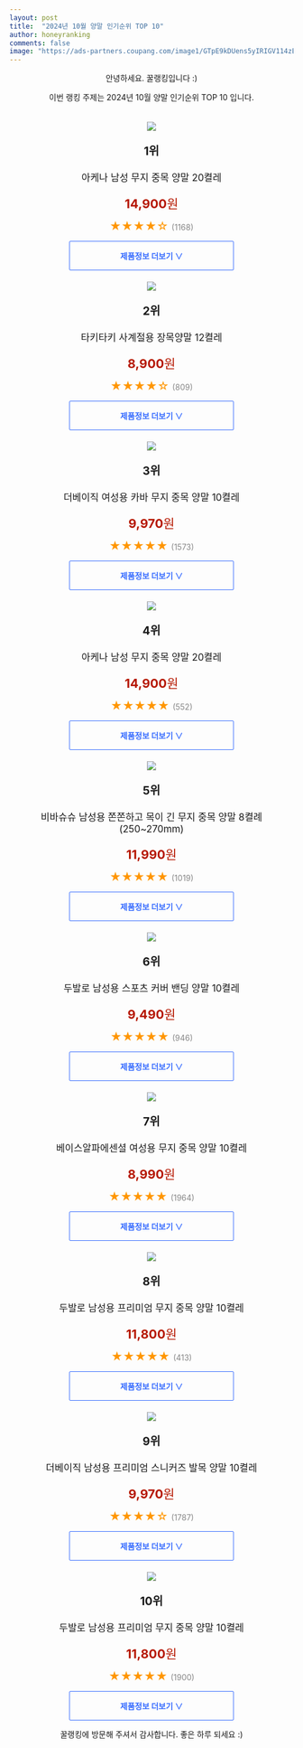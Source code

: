 ```yaml
---
layout: post
title:  "2024년 10월 양말 인기순위 TOP 10"
author: honeyranking
comments: false
image: "https://ads-partners.coupang.com/image1/GTpE9kDUens5yIRIGV114zE1xQTKRwWfmnxH0uP4qtaV1NZCf2A4JoHB6JZQUu4YSRtQS4D5ug7ly_Vo8nCev-cmpuCBAKXN02iv0_3xtQXvRvbX7Ds-s6M114D_dyKPw4Y8NN7i7yghR_w9Wl6RArzfcRNCphETbcvPdBSahvySCiBfaDvehjrJBmcnj0D7xGo5vTgrmo25GGRNruFm3IRBcsHVHtgsO3gLdJvIMj_bDcmXMjhgVT65q2mtPGBB0m06CFvW9ETmlUBJdg-CLuXMeanJWpuko6AfDoyRdRc5MqwC1kJNjZ7gvp7WtoZn"
---
```

<p style="text-align: center;">안녕하세요. 꿀랭킹입니다 :)</p>
<p style="text-align: center;">이번 랭킹 주제는 2024년 10월 양말 인기순위 TOP 10 입니다.</p><center><img src="https://ads-partners.coupang.com/image1/GTpE9kDUens5yIRIGV114zE1xQTKRwWfmnxH0uP4qtaV1NZCf2A4JoHB6JZQUu4YSRtQS4D5ug7ly_Vo8nCev-cmpuCBAKXN02iv0_3xtQXvRvbX7Ds-s6M114D_dyKPw4Y8NN7i7yghR_w9Wl6RArzfcRNCphETbcvPdBSahvySCiBfaDvehjrJBmcnj0D7xGo5vTgrmo25GGRNruFm3IRBcsHVHtgsO3gLdJvIMj_bDcmXMjhgVT65q2mtPGBB0m06CFvW9ETmlUBJdg-CLuXMeanJWpuko6AfDoyRdRc5MqwC1kJNjZ7gvp7WtoZn" style="margin-top:20px" /></center><p style="text-align: center; font-size: 20px"><b>1위</b></p><p style="text-align: center; font-size: 17px">아케나 남성 무지 중목 양말 20켤레</p><p style="text-align: center;"><span style="color: #b61800; font-size: 22px;"><b>14,900</b>원</span></p><p style="text-align: center;"><span style="color: #ff9600; font-size: 20px;">★★★★☆ </span><span style="color: #878787;">(1168)</span></p><center><a href="https://link.coupang.com/re/AFFSDP?lptag=AF3899140&subid=honeyrank&pageKey=7434079428&itemId=19315558708&vendorItemId=86553649912&traceid=V0-153-3a346bed4dfe067a&clickBeacon=7a3284a0-8acb-11ef-8388-2cec187c3fc0%7E3&requestid=20241015170000461085520469&token=31850C%7CMIXED"><div style="font-size: 14px; display: inline-block; padding: 15px 90px; color: #346aff; border-radius: 2px; border: 1px solid #346aff; cursor: pointer;"><b>제품정보 더보기 &or;</b></div></a></center><center><img src="https://ads-partners.coupang.com/image1/PkJvP3JIFezZqU0_PtHxuRPqYvdIUAD9b63Wl5JKmGqkG4KC11SvgalomLD8VnZ4G8f5KlgNHJk707LA_dFZuc9tFIO1uTLQqKLrtzh1sW-YwoLkN8mUeaZ78T3NG073NZ-xnOAhq2GPOKIsjpdXSypNk_Uv0KMqw9YlYjxLZVMdAQzqdZpIBgdfytzd4g1NsFjN65hAMn9C0sPUGwuP-_WrIYkNgwslCImQECOdH2XIw23G_EWfYqPYUPI2N7vnTtM-jf5B0KBI0kpVNtsxAtIgz8bHPnBVTiqJdQCgVJmBfQuWyTPt9Cw=" style="margin-top:20px" /></center><p style="text-align: center; font-size: 20px"><b>2위</b></p><p style="text-align: center; font-size: 17px">타키타키 사계절용 장목양말 12켤레</p><p style="text-align: center;"><span style="color: #b61800; font-size: 22px;"><b>8,900</b>원</span></p><p style="text-align: center;"><span style="color: #ff9600; font-size: 20px;">★★★★☆ </span><span style="color: #878787;">(809)</span></p><center><a href="https://link.coupang.com/re/AFFSDP?lptag=AF3899140&subid=honeyrank&pageKey=7423564903&itemId=19263823089&vendorItemId=86379226049&traceid=V0-153-558335d0f389b979&requestid=20241015170000461085520469&token=31850C%7CMIXED"><div style="font-size: 14px; display: inline-block; padding: 15px 90px; color: #346aff; border-radius: 2px; border: 1px solid #346aff; cursor: pointer;"><b>제품정보 더보기 &or;</b></div></a></center><center><img src="https://ads-partners.coupang.com/image1/21j0bYEo6mreiVfo22ws0FXlztkFhVkyi1K1nM6WrMe6WxAS2pbE-eVrt0lSkUEncr_S9bJAxCDmpcmUkq8DmQmjWXYzL9UIcb_pxZiKYSeoKB-dWQG5OrhV3AbfJZZ89EU4BUvsL105BRLDWwStqGKL3qp9xY0C__WB8X9vX37DIYtraOrLdcrkbHrxb1r99UiQQwxdHWsjtvp0KTRPyEZWa4vPejl-As7YPfewnmH-PRXfHK9ASanme-FBXgG_r0gwYdJ2A-NZt0jGpD3XYYKyelkkdrPWdAAa-3yof-qD1dN77hn9xLY=" style="margin-top:20px" /></center><p style="text-align: center; font-size: 20px"><b>3위</b></p><p style="text-align: center; font-size: 17px">더베이직 여성용 카바 무지 중목 양말 10켤레</p><p style="text-align: center;"><span style="color: #b61800; font-size: 22px;"><b>9,970</b>원</span></p><p style="text-align: center;"><span style="color: #ff9600; font-size: 20px;">★★★★★ </span><span style="color: #878787;">(1573)</span></p><center><a href="https://link.coupang.com/re/AFFSDP?lptag=AF3899140&subid=honeyrank&pageKey=6059288167&itemId=11134354525&vendorItemId=78492971022&traceid=V0-153-c91f10e31cb2ade6&requestid=20241015170000461085520469&token=31850C%7CMIXED"><div style="font-size: 14px; display: inline-block; padding: 15px 90px; color: #346aff; border-radius: 2px; border: 1px solid #346aff; cursor: pointer;"><b>제품정보 더보기 &or;</b></div></a></center><center><img src="https://ads-partners.coupang.com/image1/ySiQAndIvQrntR-FyZpquRj-0qu3B-XHnNtEVhKJSdCyejoFZTERAGye4_FJBADIbANsWlLx7B5scQMDT4WCB7mr1igG7rBMrWi5swgBUr5mtiDiqLDGVO4jvwmJudDH4XgVUBQadG9WNJ8hMWc8MJ6ORHY5JcdxtIeYdrIOnuaEJJvBlNRopliONHFlfdTLb5pth5Z8DLan7iAmxbBQSPJAWrKx_wEB4_3EAgiJl2M__13gnugg94ha4XOuRdyemgeWgLNyMNaoYhovVzDJyNzrjH6m7-_6pIfHX928ONdPQ_u9kOpQStw56Kyk1QuQ" style="margin-top:20px" /></center><p style="text-align: center; font-size: 20px"><b>4위</b></p><p style="text-align: center; font-size: 17px">아케나 남성 무지 중목 양말 20켤레</p><p style="text-align: center;"><span style="color: #b61800; font-size: 22px;"><b>14,900</b>원</span></p><p style="text-align: center;"><span style="color: #ff9600; font-size: 20px;">★★★★★ </span><span style="color: #878787;">(552)</span></p><center><a href="https://link.coupang.com/re/AFFSDP?lptag=AF3899140&subid=honeyrank&pageKey=7434079428&itemId=19315558705&vendorItemId=86553649909&traceid=V0-153-3a346bed4dfe067a&clickBeacon=7a32abb0-8acb-11ef-8348-1d14c80a9668%7E3&requestid=20241015170000461085520469&token=31850C%7CMIXED"><div style="font-size: 14px; display: inline-block; padding: 15px 90px; color: #346aff; border-radius: 2px; border: 1px solid #346aff; cursor: pointer;"><b>제품정보 더보기 &or;</b></div></a></center><center><img src="https://ads-partners.coupang.com/image1/KuDvWAnei5yR9p77KrupNI-Ae6R3er21rio0SDPR2x4ka-pblcbqPaL6NmBd81G2YmjkE9SWuHm4n-GOhYd6I8yEBEoFx08K1dnM7URPXTtI2W3hJ7BcsU8Z5yLHQzRHAyUQRybce0XHyBnL_dQH3IYDX1fmqmkq2EWb-c8bAnywLw10sicY5zPtXQx4fML4hc1VI4oLrUrSUGC_GM1KHwbetwLi17oclc5VsJ48yrx4yMeKvwYPBRlC3bYarFxtFZ2ExZmn_yjmLvbLcKo0rOLvEtFBxIjYpEbDYjEB7IjCYM5T1FWWNLDb" style="margin-top:20px" /></center><p style="text-align: center; font-size: 20px"><b>5위</b></p><p style="text-align: center; font-size: 17px">비바슈슈 남성용 쫀쫀하고 목이 긴 무지 중목 양말 8켤례 (250~270mm)</p><p style="text-align: center;"><span style="color: #b61800; font-size: 22px;"><b>11,990</b>원</span></p><p style="text-align: center;"><span style="color: #ff9600; font-size: 20px;">★★★★★ </span><span style="color: #878787;">(1019)</span></p><center><a href="https://link.coupang.com/re/AFFSDP?lptag=AF3899140&subid=honeyrank&pageKey=8200095582&itemId=23502796163&vendorItemId=90570839558&traceid=V0-153-f1cfb7e68ce07155&requestid=20241015170000461085520469&token=31850C%7CMIXED"><div style="font-size: 14px; display: inline-block; padding: 15px 90px; color: #346aff; border-radius: 2px; border: 1px solid #346aff; cursor: pointer;"><b>제품정보 더보기 &or;</b></div></a></center><center><img src="https://ads-partners.coupang.com/image1/J2a5epHlCuFdGXR6J2WacCTXakRb4c6qE7W6mDlGKP_yTKKXMMju_8SUuB8guuRdkonMZuT5oUhHRO4h_-_7jDiicTM7KVJN2UpZYIVjqRAgzaTq2dSp6TMq_uq6Th9raIeZifa1vXuarHiSvcgCjkHji32J5m1hYrSvcOvUektPcyT9Ym4iO2WZc0saJSe-2n_OYdqt-v93BwyKgdik3xPSdPRonV2iQzUnPbJ-xKQSPMeYb9xA5yb3_zWCFYVsi0n4coOpzozBAubtDJ-r-siIVY2ijXuTuzQvLHnz7A==" style="margin-top:20px" /></center><p style="text-align: center; font-size: 20px"><b>6위</b></p><p style="text-align: center; font-size: 17px">두발로 남성용 스포츠 커버 밴딩 양말 10켤레</p><p style="text-align: center;"><span style="color: #b61800; font-size: 22px;"><b>9,490</b>원</span></p><p style="text-align: center;"><span style="color: #ff9600; font-size: 20px;">★★★★★ </span><span style="color: #878787;">(946)</span></p><center><a href="https://link.coupang.com/re/AFFSDP?lptag=AF3899140&subid=honeyrank&pageKey=113166354&itemId=354930658&vendorItemId=3864538705&traceid=V0-153-8b71555c7c237165&clickBeacon=7a32abb0-8acb-11ef-8422-38bd54979b26%7E3&requestid=20241015170000461085520469&token=31850C%7CMIXED"><div style="font-size: 14px; display: inline-block; padding: 15px 90px; color: #346aff; border-radius: 2px; border: 1px solid #346aff; cursor: pointer;"><b>제품정보 더보기 &or;</b></div></a></center><center><img src="https://ads-partners.coupang.com/image1/sIRBnU9U8-jZdGetsGgbtyE3FIb6JHONF16_Yuot35xJ_84ZTGssr9aE1okexpvhGM2qMUBYToWuTdXdVqi9JjU-vQSDTjw5dgtL4s0RlBckb4L8dcOL4ByqufCY4sxLTCsrPkhRLfNLqxiePfFe7O6qBVtnVX_ob2MMSfixhZ9Adjd2aojkahbIHjHQCOTql-wAm9AkkN0NgR55BzcnaGZHDWt5RhfUFruFS5uYPlrQMqYkq3RP6LVx0Y5BZJRTGMMPO4P82n7BHFc9jpxVU-3Z61jy6hcarRptAA==" style="margin-top:20px" /></center><p style="text-align: center; font-size: 20px"><b>7위</b></p><p style="text-align: center; font-size: 17px">베이스알파에센셜 여성용 무지 중목 양말 10켤레</p><p style="text-align: center;"><span style="color: #b61800; font-size: 22px;"><b>8,990</b>원</span></p><p style="text-align: center;"><span style="color: #ff9600; font-size: 20px;">★★★★★ </span><span style="color: #878787;">(1964)</span></p><center><a href="https://link.coupang.com/re/AFFSDP?lptag=AF3899140&subid=honeyrank&pageKey=1806346903&itemId=3073576081&vendorItemId=71061481481&traceid=V0-153-8e952f806137d48c&requestid=20241015170000461085520469&token=31850C%7CMIXED"><div style="font-size: 14px; display: inline-block; padding: 15px 90px; color: #346aff; border-radius: 2px; border: 1px solid #346aff; cursor: pointer;"><b>제품정보 더보기 &or;</b></div></a></center><center><img src="https://ads-partners.coupang.com/image1/_6mEsdK0CiKd_1sO_9DfjWWmLUnwUQJ5AKevOchCTfKiQBjvD_8bXiJfGoL3OdDd4FifMggwQqIzJng3ufpaX1ovv4nHKpKjaN-S_Vbn9IZqgxpUFcue8jEvKBa9Di5Ne3HGLEASUXoDXuoL2-fPkO6aC7PaFRStNLkuPLGe6bJjWLdMQgGYPpZkqrA5Q9ZM-iEevu_kl0JPDvtfmm6krVHv0TOQKtcW-dLm2kXTqarfmGBgDpPdpF62NhpuarnKkcYQBYAC37vSHk0c35yJtRNDu2kPvlfF2IlUjNA=" style="margin-top:20px" /></center><p style="text-align: center; font-size: 20px"><b>8위</b></p><p style="text-align: center; font-size: 17px">두발로 남성용 프리미엄 무지 중목 양말 10켤레</p><p style="text-align: center;"><span style="color: #b61800; font-size: 22px;"><b>11,800</b>원</span></p><p style="text-align: center;"><span style="color: #ff9600; font-size: 20px;">★★★★★ </span><span style="color: #878787;">(413)</span></p><center><a href="https://link.coupang.com/re/AFFSDP?lptag=AF3899140&subid=honeyrank&pageKey=247093177&itemId=782617593&vendorItemId=4981519192&traceid=V0-153-bea91e38b32230c0&clickBeacon=7a32abb0-8acb-11ef-86e9-d2fb9ad685a9%7E3&requestid=20241015170000461085520469&token=31850C%7CMIXED"><div style="font-size: 14px; display: inline-block; padding: 15px 90px; color: #346aff; border-radius: 2px; border: 1px solid #346aff; cursor: pointer;"><b>제품정보 더보기 &or;</b></div></a></center><center><img src="https://ads-partners.coupang.com/image1/yLqvmiIsn0Y1JEFuyKtP7_Raabszqhecbn-2KRezVA194lVL8pBICeVLNWaGpBSlYo85l4AY8lX4joM7r_JsNUs7gNsSDWPkdu2a5Tzo0vTxTRBoHg4udFIUyH_4f9xs6uYLvKeAqVyzoKKMeDZ1chvXtFpn9sUtSQ8qTyLpjCA7C8XnaVnkxlo2bIpoMX9mwa8nHY5WtpEx60MfS4rb5QaKn0GlxL-mbY21KZEmGBxH44qdaSnJNT9NfqZrSbiqLd0gyEEK1S5frKr8WtPBdDG4NCGh1lMlZPvPaxRE6yfxFx2cMhe40Mg=" style="margin-top:20px" /></center><p style="text-align: center; font-size: 20px"><b>9위</b></p><p style="text-align: center; font-size: 17px">더베이직 남성용 프리미엄 스니커즈 발목 양말 10켤레</p><p style="text-align: center;"><span style="color: #b61800; font-size: 22px;"><b>9,970</b>원</span></p><p style="text-align: center;"><span style="color: #ff9600; font-size: 20px;">★★★★☆ </span><span style="color: #878787;">(1787)</span></p><center><a href="https://link.coupang.com/re/AFFSDP?lptag=AF3899140&subid=honeyrank&pageKey=7645527396&itemId=18426561347&vendorItemId=85717350935&traceid=V0-153-7fd538eab7b92d0c&requestid=20241015170000461085520469&token=31850C%7CMIXED"><div style="font-size: 14px; display: inline-block; padding: 15px 90px; color: #346aff; border-radius: 2px; border: 1px solid #346aff; cursor: pointer;"><b>제품정보 더보기 &or;</b></div></a></center><center><img src="https://ads-partners.coupang.com/image1/b5kdX0zoj_FR8Dyrb3WVR4agzOnQs5ioOGzHXU6bYV5xw4BH5uALdqZZkWneRMk5WMOJxU7K0gwJUk7RU9BrxIM2aDUjl9Kw9fORMoi2H53Mk-Nfbv8KDKLRcNLihLf6384PJX7wCFLWkqf08oFT5GY7JpQSj1wdRtuZVCc8to9fxl3_v_-q657nHqVVx46JB7BhAJvhLnSbAcY635kVLdfg9qmiRuZC_SiUFMCp-DmRjf2gGYSiWZMu9jdnHEIeKQwVGjgOLicwQF0ep63TfqTxQu9rEra0n_xAwPSK" style="margin-top:20px" /></center><p style="text-align: center; font-size: 20px"><b>10위</b></p><p style="text-align: center; font-size: 17px">두발로 남성용 프리미엄 무지 중목 양말 10켤레</p><p style="text-align: center;"><span style="color: #b61800; font-size: 22px;"><b>11,800</b>원</span></p><p style="text-align: center;"><span style="color: #ff9600; font-size: 20px;">★★★★★ </span><span style="color: #878787;">(1900)</span></p><center><a href="https://link.coupang.com/re/AFFSDP?lptag=AF3899140&subid=honeyrank&pageKey=247093177&itemId=782617578&vendorItemId=4981519118&traceid=V0-153-bea91e38b32230c0&clickBeacon=7a32abb0-8acb-11ef-bec4-2f872468785d%7E3&requestid=20241015170000461085520469&token=31850C%7CMIXED"><div style="font-size: 14px; display: inline-block; padding: 15px 90px; color: #346aff; border-radius: 2px; border: 1px solid #346aff; cursor: pointer;"><b>제품정보 더보기 &or;</b></div></a></center><p style="text-align: center;">꿀랭킹에 방문해 주셔서 감사합니다. 좋은 하루 되세요 :)</p>
